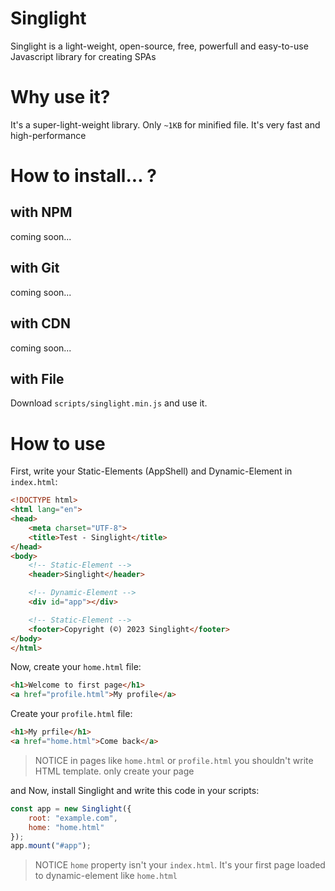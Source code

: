 # Singlight
Singlight is a light-weight, open-source, free, powerfull and easy-to-use Javascript library for creating SPAs

# Why use it?
It's a super-light-weight library. Only `~1KB` for minified file. It's very fast and high-performance

# How to install... ?
## with NPM
coming soon...

## with Git
coming soon...

## with CDN
coming soon...

## with File
Download `scripts/singlight.min.js` and use it.

# How to use
First, write your Static-Elements (AppShell) and Dynamic-Element in `index.html`:
```html
<!DOCTYPE html>
<html lang="en">
<head>
    <meta charset="UTF-8">
    <title>Test - Singlight</title>
</head>
<body>
    <!-- Static-Element -->
    <header>Singlight</header>

    <!-- Dynamic-Element -->
    <div id="app"></div>

    <!-- Static-Element -->
    <footer>Copyright (©) 2023 Singlight</footer>
</body>
</html>
```
Now, create your `home.html` file:
```html
<h1>Welcome to first page</h1>
<a href="profile.html">My profile</a>
```
Create your `profile.html` file:
```html
<h1>My prfile</h1>
<a href="home.html">Come back</a>
```
> NOTICE in pages like `home.html` or `profile.html` you shouldn't write HTML template. only create your page

and Now, install Singlight and write this code in your scripts:
```js
const app = new Singlight({
    root: "example.com",
    home: "home.html"
});
app.mount("#app");
``` 
> NOTICE `home` property isn't your `index.html`. It's your first page loaded to dynamic-element like `home.html`